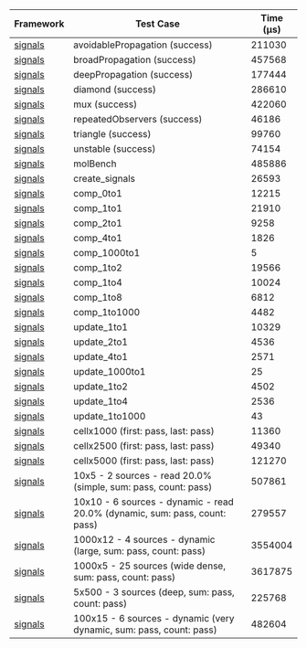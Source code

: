 | Framework | Test Case | Time (μs) |
| --- | --- | --- |
| [signals](https://github.com/rodydavis/signals.dart) | avoidablePropagation (success) | 211030 |
| [signals](https://github.com/rodydavis/signals.dart) | broadPropagation (success) | 457568 |
| [signals](https://github.com/rodydavis/signals.dart) | deepPropagation (success) | 177444 |
| [signals](https://github.com/rodydavis/signals.dart) | diamond (success) | 286610 |
| [signals](https://github.com/rodydavis/signals.dart) | mux (success) | 422060 |
| [signals](https://github.com/rodydavis/signals.dart) | repeatedObservers (success) | 46186 |
| [signals](https://github.com/rodydavis/signals.dart) | triangle (success) | 99760 |
| [signals](https://github.com/rodydavis/signals.dart) | unstable (success) | 74154 |
| [signals](https://github.com/rodydavis/signals.dart) | molBench | 485886 |
| [signals](https://github.com/rodydavis/signals.dart) | create_signals | 26593 |
| [signals](https://github.com/rodydavis/signals.dart) | comp_0to1 | 12215 |
| [signals](https://github.com/rodydavis/signals.dart) | comp_1to1 | 21910 |
| [signals](https://github.com/rodydavis/signals.dart) | comp_2to1 | 9258 |
| [signals](https://github.com/rodydavis/signals.dart) | comp_4to1 | 1826 |
| [signals](https://github.com/rodydavis/signals.dart) | comp_1000to1 | 5 |
| [signals](https://github.com/rodydavis/signals.dart) | comp_1to2 | 19566 |
| [signals](https://github.com/rodydavis/signals.dart) | comp_1to4 | 10024 |
| [signals](https://github.com/rodydavis/signals.dart) | comp_1to8 | 6812 |
| [signals](https://github.com/rodydavis/signals.dart) | comp_1to1000 | 4482 |
| [signals](https://github.com/rodydavis/signals.dart) | update_1to1 | 10329 |
| [signals](https://github.com/rodydavis/signals.dart) | update_2to1 | 4536 |
| [signals](https://github.com/rodydavis/signals.dart) | update_4to1 | 2571 |
| [signals](https://github.com/rodydavis/signals.dart) | update_1000to1 | 25 |
| [signals](https://github.com/rodydavis/signals.dart) | update_1to2 | 4502 |
| [signals](https://github.com/rodydavis/signals.dart) | update_1to4 | 2536 |
| [signals](https://github.com/rodydavis/signals.dart) | update_1to1000 | 43 |
| [signals](https://github.com/rodydavis/signals.dart) | cellx1000 (first: pass, last: pass) | 11360 |
| [signals](https://github.com/rodydavis/signals.dart) | cellx2500 (first: pass, last: pass) | 49340 |
| [signals](https://github.com/rodydavis/signals.dart) | cellx5000 (first: pass, last: pass) | 121270 |
| [signals](https://github.com/rodydavis/signals.dart) | 10x5 - 2 sources - read 20.0% (simple, sum: pass, count: pass) | 507861 |
| [signals](https://github.com/rodydavis/signals.dart) | 10x10 - 6 sources - dynamic - read 20.0% (dynamic, sum: pass, count: pass) | 279557 |
| [signals](https://github.com/rodydavis/signals.dart) | 1000x12 - 4 sources - dynamic (large, sum: pass, count: pass) | 3554004 |
| [signals](https://github.com/rodydavis/signals.dart) | 1000x5 - 25 sources (wide dense, sum: pass, count: pass) | 3617875 |
| [signals](https://github.com/rodydavis/signals.dart) | 5x500 - 3 sources (deep, sum: pass, count: pass) | 225768 |
| [signals](https://github.com/rodydavis/signals.dart) | 100x15 - 6 sources - dynamic (very dynamic, sum: pass, count: pass) | 482604 |
